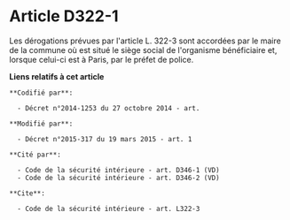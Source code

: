# Article D322-1

Les dérogations prévues par l'article L. 322-3 sont accordées par le  maire de la commune où est situé le siège social de
l'organisme bénéficiaire et, lorsque celui-ci est à Paris, par le préfet de police.

**Liens relatifs à cet article**

	**Codifié par**:

	  - Décret n°2014-1253 du 27 octobre 2014 - art.

	**Modifié par**:

	  - Décret n°2015-317 du 19 mars 2015 - art. 1

	**Cité par**:

	  - Code de la sécurité intérieure - art. D346-1 (VD)
	  - Code de la sécurité intérieure - art. D346-2 (VD)

	**Cite**:

	  - Code de la sécurité intérieure - art. L322-3

